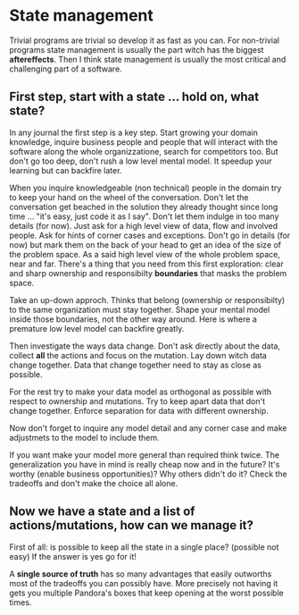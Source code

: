 # State management

Trivial programs are trivial so develop it as fast as you can.
For non-trivial programs state management is usually the part witch has the biggest **aftereffects**.
Then I think state management is usually the most critical and challenging part of a software.

## First step, start with a state ... hold on, what state?

In any journal the first step is a key step.
Start growing your domain knowledge, inquire business people and people that will interact with the software along the whole organizzatione, search for competitors too.
But don't go too deep, don't rush a low level mental model. It speedup your learning but can backfire later.

When you inquire knowledgeable (non technical) people in the domain try to keep your hand on the wheel of the conversation.
Don't let the conversation get beached in the solution they already thought since long time ... "it's easy, just code it as I say".
Don't let them indulge in too many details (for now).
Just ask for a high level view of data, flow and involved people.
Ask for hints of corner cases and exceptions. Don't go in details (for now) but mark them on the back of your head to get an idea of the size of the problem space.
As a said high level view of the whole problem space, near and far.
There's a thing that you need from this first exploration: clear and sharp ownership and responsibilty **boundaries** that masks the problem space.

Take an up-down approch. Thinks that belong (ownership or responsibilty) to the same organization must stay together.
Shape your mental model inside those boundaries, not the other way around.
Here is where a premature low level model can backfire greatly.

Then investigate the ways data change. Don't ask directly about the data, collect **all** the actions and focus on the mutation.
Lay down witch data change together.
Data that change together need to stay as close as possible.

For the rest try to make your data model as orthogonal as possible with respect to ownership and mutations.
Try to keep apart data that don't change together. Enforce separation for data with different ownership.

Now don't forget to inquire any model detail and any corner case and make adjustmets to the model to include them.

If you want make your model more general than required think twice.
The generalization you have in mind is really cheap now and in the future?
It's worthy (enable business opportunities)?
Why others didn't do it?
Check the tradeoffs and don't make the choice all alone.

## Now we have a state and a list of actions/mutations, how can we manage it?

First of all: is possible to keep all the state in a single place? (possible not easy)
If the answer is yes go for it!

A **single source of truth** has so many advantages that easily outworths most of the tradeoffs you can possibly have.
More precisely not having it gets you multiple Pandora's boxes that keep opening at the worst possible times.
